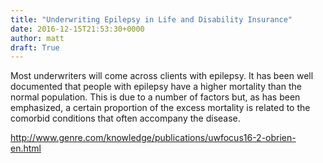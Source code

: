 ```yaml
---
title: "Underwriting Epilepsy in Life and Disability Insurance"
date: 2016-12-15T21:53:30+0000
author: matt
draft: True
---
```

Most underwriters will come across clients with epilepsy. It has been well documented that people with epilepsy have a higher mortality than the normal population. This is due to a number of factors but, as has been emphasized, a certain proportion of the excess mortality is related to the comorbid conditions that often accompany the disease.

http://www.genre.com/knowledge/publications/uwfocus16-2-obrien-en.html
